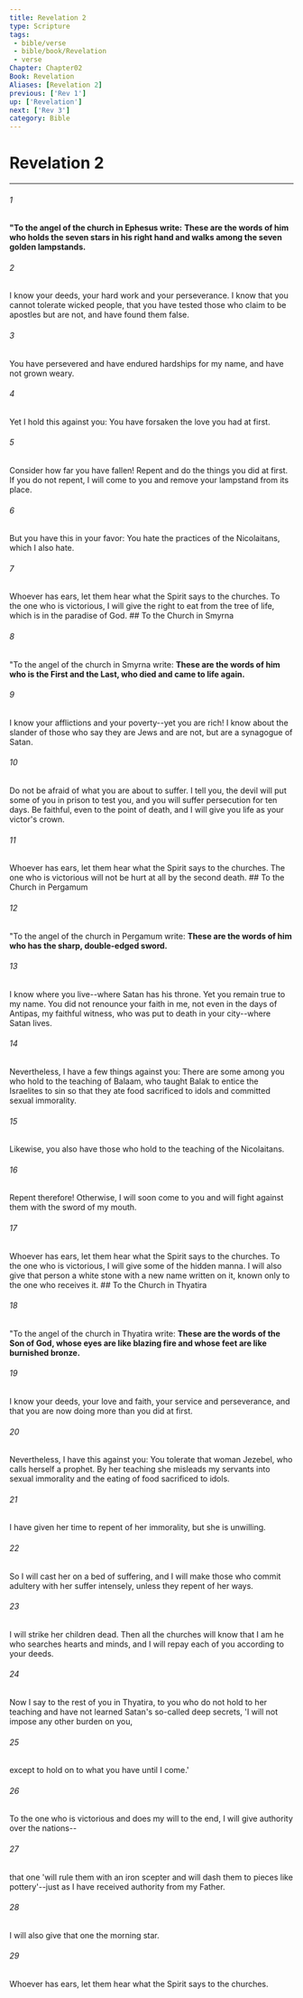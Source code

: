 ```yaml
---
title: Revelation 2
type: Scripture
tags:
 - bible/verse
 - bible/book/Revelation
 - verse
Chapter: Chapter02
Book: Revelation
Aliases: [Revelation 2]
previous: ['Rev 1']
up: ['Revelation']
next: ['Rev 3']
category: Bible
---
```

# Revelation 2

***


###### 1 
**"To the angel of the church in Ephesus write:** **These are the words of him who holds the seven stars in his right hand and walks among the seven golden lampstands.** 

###### 2 
I know your deeds, your hard work and your perseverance. I know that you cannot tolerate wicked people, that you have tested those who claim to be apostles but are not, and have found them false. 

###### 3 
You have persevered and have endured hardships for my name, and have not grown weary. 

###### 4 
Yet I hold this against you: You have forsaken the love you had at first. 

###### 5 
Consider how far you have fallen! Repent and do the things you did at first. If you do not repent, I will come to you and remove your lampstand from its place. 

###### 6 
But you have this in your favor: You hate the practices of the Nicolaitans, which I also hate. 

###### 7 
Whoever has ears, let them hear what the Spirit says to the churches. To the one who is victorious, I will give the right to eat from the tree of life, which is in the paradise of God. ## To the Church in Smyrna 

###### 8 
"To the angel of the church in Smyrna write: **These are the words of him who is the First and the Last, who died and came to life again.** 

###### 9 
I know your afflictions and your poverty--yet you are rich! I know about the slander of those who say they are Jews and are not, but are a synagogue of Satan. 

###### 10 
Do not be afraid of what you are about to suffer. I tell you, the devil will put some of you in prison to test you, and you will suffer persecution for ten days. Be faithful, even to the point of death, and I will give you life as your victor's crown. 

###### 11 
Whoever has ears, let them hear what the Spirit says to the churches. The one who is victorious will not be hurt at all by the second death. ## To the Church in Pergamum 

###### 12 
"To the angel of the church in Pergamum write: **These are the words of him who has the sharp, double-edged sword.** 

###### 13 
I know where you live--where Satan has his throne. Yet you remain true to my name. You did not renounce your faith in me, not even in the days of Antipas, my faithful witness, who was put to death in your city--where Satan lives. 

###### 14 
Nevertheless, I have a few things against you: There are some among you who hold to the teaching of Balaam, who taught Balak to entice the Israelites to sin so that they ate food sacrificed to idols and committed sexual immorality. 

###### 15 
Likewise, you also have those who hold to the teaching of the Nicolaitans. 

###### 16 
Repent therefore! Otherwise, I will soon come to you and will fight against them with the sword of my mouth. 

###### 17 
Whoever has ears, let them hear what the Spirit says to the churches. To the one who is victorious, I will give some of the hidden manna. I will also give that person a white stone with a new name written on it, known only to the one who receives it. ## To the Church in Thyatira 

###### 18 
"To the angel of the church in Thyatira write: **These are the words of the Son of God, whose eyes are like blazing fire and whose feet are like burnished bronze.** 

###### 19 
I know your deeds, your love and faith, your service and perseverance, and that you are now doing more than you did at first. 

###### 20 
Nevertheless, I have this against you: You tolerate that woman Jezebel, who calls herself a prophet. By her teaching she misleads my servants into sexual immorality and the eating of food sacrificed to idols. 

###### 21 
I have given her time to repent of her immorality, but she is unwilling. 

###### 22 
So I will cast her on a bed of suffering, and I will make those who commit adultery with her suffer intensely, unless they repent of her ways. 

###### 23 
I will strike her children dead. Then all the churches will know that I am he who searches hearts and minds, and I will repay each of you according to your deeds. 

###### 24 
Now I say to the rest of you in Thyatira, to you who do not hold to her teaching and have not learned Satan's so-called deep secrets, 'I will not impose any other burden on you, 

###### 25 
except to hold on to what you have until I come.' 

###### 26 
To the one who is victorious and does my will to the end, I will give authority over the nations-- 

###### 27 
that one 'will rule them with an iron scepter and will dash them to pieces like pottery'--just as I have received authority from my Father. 

###### 28 
I will also give that one the morning star. 

###### 29 
Whoever has ears, let them hear what the Spirit says to the churches. 
